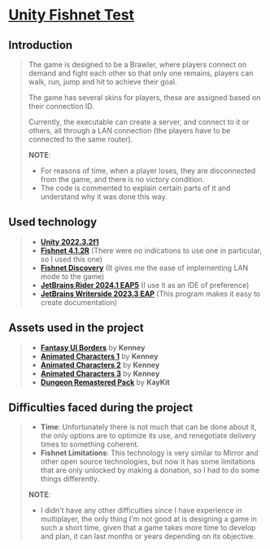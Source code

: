 # [Unity Fishnet Test](https://github.com/lobinuxsoft/unity-fishnet-test)

## Introduction
> The game is designed to be a Brawler, where players connect on demand and fight each other so that only one remains, players can walk, run, jump and hit to achieve their goal.
> 
> The game has several skins for players, these are assigned based on their connection ID.
>
> Currently, the executable can create a server, and connect to it or others, all through a LAN connection (the players have to be connected to the same router).
> 
> **NOTE**:
> - For reasons of time, when a player loses, they are disconnected from the game, and there is no victory condition.
> - The code is commented to explain certain parts of it and understand why it was done this way.

## Used technology
> - **[Unity 2022.3.2f1](https://unity.com/releases/editor/archive)**
> - **[Fishnet 4.1.2R](https://github.com/FirstGearGames/FishNet)** (There were no indications to use one in particular, so I used this one)
> - **[Fishnet Discovery](https://github.com/abdelfattahradwan/Fish-Networking-Discovery)** (It gives me the ease of implementing LAN mode to the game)
> - **[JetBrains Rider 2024.1 EAP5](https://www.jetbrains.com/rider/nextversion/)** (I use it as an IDE of preference)
> - **[JetBrains Writerside 2023.3 EAP](https://www.jetbrains.com/writerside/nextversion/)** (This program makes it easy to create documentation)

## Assets used in the project
> - **[Fantasy UI Borders](https://kenney.nl/assets/fantasy-ui-borders)** by **Kenney**
> - **[Animated Characters 1](https://kenney.nl/assets/animated-characters-1)** by **Kenney**
> - **[Animated Characters 2](https://kenney.nl/assets/animated-characters-2)** by **Kenney**
> - **[Animated Characters 3](https://kenney.nl/assets/animated-characters-3)** by **Kenney**
> - **[Dungeon Remastered Pack](https://kaylousberg.itch.io/kaykit-dungeon-remastered)** by **KayKit**

## Difficulties faced during the project
> - **Time**: Unfortunately there is not much that can be done about it, the only options are to optimize its use, and renegotiate delivery times to something coherent.
> - **Fishnet Limitations**: This technology is very similar to Mirror and other open source technologies, but now it has some limitations that are only unlocked by making a donation, so I had to do some things differently.
> 
> **NOTE**:
> - I didn't have any other difficulties since I have experience in multiplayer, the only thing I'm not good at is designing a game in such a short time, given that a game takes more time to develop and plan, it can last months or years depending on its objective.
